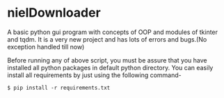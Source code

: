 # nielDownloader
A basic python gui program with concepts of OOP and modules of tkinter and tqdm. 
It is a very new project and has lots of errors and bugs.(No exception handled till now)

Before running any of above script, you must be assure that you have installed all python packages in default python directory. You can easily install all requirements by just using the following command-

  `$ pip install -r requirements.txt`
